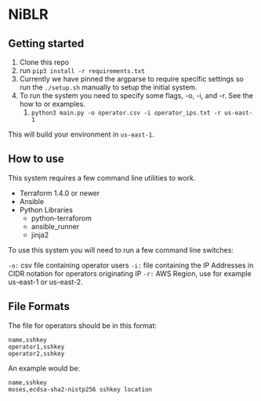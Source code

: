 # NiBLR

## Getting started

1. Clone this repo
2. run `pip3 install -r requirements.txt`
3. Currently we have pinned the argparse to require specific settings so run the `./setup.sh` manually to setup the initial system.
4. To run the system you need to specify some flags, -o, -i, and -r. See the how to or examples.
   1. `python3 main.py -o operator.csv -i operator_ips.txt -r us-east-1`

This will build your environment in `us-east-1`.

## How to use 

This system requires a few command line utilities to work.

- Terraform 1.4.0 or newer
- Ansible
- Python Libraries
  - python-terraforom
  - ansible_runner
  - jinja2

To use this system you will need to run a few command line switches:

`-o:` csv file containing operator users
`-i:` file containing the IP Addresses in CIDR notation for operators originating IP
`-r:` AWS Region, use for example us-east-1 or us-east-2.

## File Formats

The file for operators should be in this format:

```
name,sshkey
operator1,sshkey
operator2,sshkey
```

An example would be:

```
name,sshkey
moses,ecdsa-sha2-nistp256 sshkey location
```

